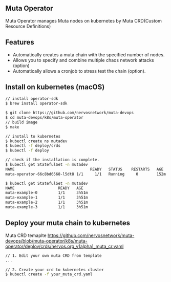 ## Muta Operator
Muta Operator manages Muta nodes on kubernetes by Muta CRD(Custom Resource Definitions)

## Features
- Automatically creates a muta chain with the specified number of nodes.
- Allows you to specify and combine multiple chaos network attacks (option)
- Automatically allows a cronjob to stress test the chain (option).
## Install on kubernetes (macOS)
```sh
// install operator-sdk
$ brew install operator-sdk

$ git clone https://github.com/nervosnetwork/muta-devops
$ cd muta-devops/k8s/muta-operator
// build image
$ make

// install to kubernetes
$ kubectl create ns mutadev
$ kubectl -f deploy/crds
$ kubectl -f deploy

// check if the installation is complete.
$ kubectl get StatefulSet -n mutadev
NAME                                 READY   STATUS    RESTARTS   AGE
muta-operator-66c8bd6568-l5dt8 1/1     1/1   Running     0        152m

$ kubectl get StatefulSet -n mutadev
NAME                   READY   AGE
muta-example-0         1/1     3h51m
muta-example-1         1/1     3h51m
muta-example-2         1/1     3h51m
muta-example-3         1/1     3h51m
```

## Deploy your muta chain to kubernetes
Muta CRD temaplte https://github.com/nervosnetwork/muta-devops/blob/muta-operator/k8s/muta-operator/deploy/crds/nervos.org_v1alpha1_muta_cr.yaml
```sh
// 1. Edit your own muta CRD from template
...

// 2. Create your crd to kubernetes cluster
$ kubectl create -f your_muta_crd.yaml
```
